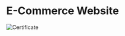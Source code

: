 # E-Commerce Website
![Certificate](https://github.com/Harshji00001/E-Commerce/assets/108262885/ec7e9aba-9ca6-44cb-851b-bf8507419a40)
